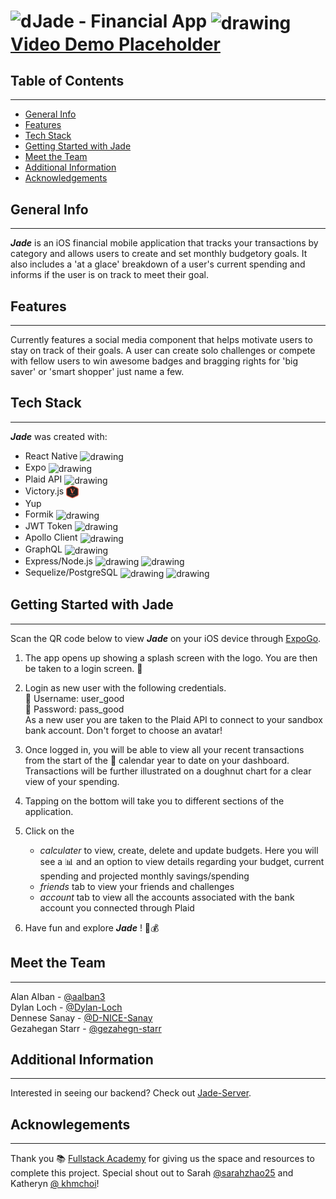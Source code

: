 # Jade - Financial App <img src="../jade/assets/icon.png" alt="drawing" width="35" height="35" align="left"/> <img src="../jade/assets/icon.png" alt="drawing" width="35" height="35" align="center"/> <a href="https://www.youtube.com/watch?v=TmKh7lAwnBI" style="">Video Demo Placeholder</a>


## Table of Contents
---
* [General Info](#general-Info)
* [Features](#features)
* [Tech Stack](#Tech-Stack)
* [Getting Started with Jade](#getting-started-with-jade)
* [Meet the Team](#meet-the-team)
* [Additional Information ](#meet-the-team)
* [Acknowledgements](#Acknowlegements)


## General Info
---
**_Jade_** is an iOS financial mobile application that tracks your transactions by category and allows users to create and set monthly budgetory goals. It also includes a 'at a glace' breakdown of a user's current spending and informs if the user is on track to meet their goal.

## Features
---
Currently features a social media component that helps motivate users to stay on track of their goals. A user can create solo challenges or compete with fellow users to win awesome badges and bragging rights for 'big saver' or 'smart shopper' just name a few.

## Tech Stack
---
**_Jade_**  was created with:
* React Native <img src="https://upload.wikimedia.org/wikipedia/commons/thumb/a/a7/React-icon.svg/800px-React-icon.svg.png" alt="drawing" width="20" height="20" align="center"/>
* Expo <img src="https://github.com/expo/expo/raw/master/style/banner.png" alt="drawing" width="15" height="15" align="center"/>
* Plaid API <img src="https://avatars.githubusercontent.com/u/3579888?s=200&v=4" alt="drawing" width="25" height="25" align="center"/>
* Victory.js <img src="https://raw.githubusercontent.com/FormidableLabs/formidable-oss-badges/master/src/assets/featuredLogos/victory.svg?sanitize=true" alt="drawing" width="20" height="20" align="center"/>
* Yup
* Formik <img src="https://user-images.githubusercontent.com/4060187/61057426-4e5a4600-a3c3-11e9-9114-630743e05814.png" alt="drawing" width="20" height="20" align="center"/>
* JWT Token <img src="https://camo.githubusercontent.com/a55efd20e0770255ac7a3c796f3a1508fbcac35396e7429d0ad992de99af335c/687474703a2f2f692e696d6775722e636f6d2f71444f4f75346f2e6a7067" alt="drawing" width="40" height="20" align="center"/>
* Apollo Client <img src="https://avatars.githubusercontent.com/u/17189275?s=200&v=4" alt="drawing" width="20" height="20" align="center"/>
* GraphQL <img src="https://github.com/graphql/artwork/raw/main/GraphQL/stacked/GraphQL-logo-stacked.svg" alt="drawing" width="30" height="30" align="center"/>
* Express/Node.js <img src="https://camo.githubusercontent.com/0566752248b4b31b2c4bdc583404e41066bd0b6726f310b73e1140deefcc31ac/68747470733a2f2f692e636c6f756475702e636f6d2f7a6659366c4c376546612d3330303078333030302e706e67" alt="drawing" width="35" height="20" align="center"/> <img src="https://nodejs.org/static/images/logos/nodejs-new-pantone-black.svg" alt="drawing" width="30" height="30" align="center"/>
* Sequelize/PostgreSQL <img src="https://avatars.githubusercontent.com/u/3591786?s=200&v=4" alt="drawing" width="20" height="20" align="center"/> <img src="https://avatars.githubusercontent.com/u/1371956?s=200&v=4" alt="drawing" width="20" height="20" align="center"/>

## Getting Started with Jade
---
Scan the QR code below to view **_Jade_** on your iOS device  through [ExpoGo](https://apps.apple.com/us/app/expo-go/id982107779).

1. The app opens up showing a splash screen with the logo. You are then be taken to a login screen. 🔐

2. Login as new user with the following credentials.<br>
 🔑 Username: user_good <br>
 🔑 Password: pass_good <br> As a new user you are taken to the Plaid API to connect to your sandbox bank account. Don't forget to choose an avatar!

3. Once logged in, you will be able to view all your recent transactions from the start of the 📅 calendar year  to date on your dashboard. Transactions will be further illustrated on a doughnut chart for a clear view of your spending.

4. Tapping on the bottom will take you to different sections of the application.

5. Click on the
    - *calculater* to view, create, delete and update budgets. Here you will see a 📊 and an option to view details regarding your budget, current spending and projected monthly savings/spending
    - *friends* tab to view your friends and challenges
    - *account* tab to view all the accounts associated with the bank account you connected through Plaid

6. Have fun and explore **_Jade_** ! 📱💰

## Meet the Team
---
Alan Alban - [@aalban3](https://github.com/aalban3) <br>
Dylan Loch - [@Dylan-Loch](https://github.com/Dylan-Loch)<br>
Dennese Sanay - [@D-NICE-Sanay](https://github.com/D-NICE-Sanay)<br>
Gezahegan Starr - [@gezahegn-starr](https://github.com/gezahegn-starr)

## Additional Information
---
Interested in seeing our backend? Check out [Jade-Server](https://github.com/FSA-Team-Mercury/jade-server).

## Acknowlegements
---
Thank you 📚 [Fullstack Academy](https://www.fullstackacademy.com/) for giving us the space and resources to complete this project. Special shout out to Sarah [@sarahzhao25](https://github.com/sarahzhao25) and Katheryn [@
khmchoi](https://github.com/khmchoi)!




